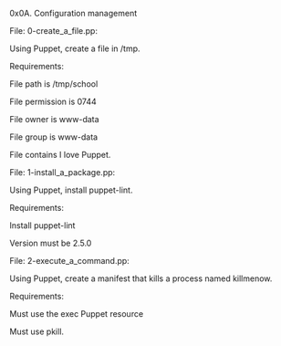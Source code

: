 0x0A. Configuration management

File: 0-create_a_file.pp:

Using Puppet, create a file in /tmp.

Requirements:

File path is /tmp/school

File permission is 0744

File owner is www-data

File group is www-data

File contains I love Puppet.

File: 1-install_a_package.pp:

Using Puppet, install puppet-lint.

Requirements:

Install puppet-lint

Version must be 2.5.0

File: 2-execute_a_command.pp:

Using Puppet, create a manifest that kills a process named killmenow.

Requirements:

Must use the exec Puppet resource

Must use pkill.